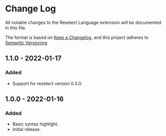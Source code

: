 # Change Log

All notable changes to the Reselect Language extension will be documented in this file.

The format is based on [Keep a Changelog](https://keepachangelog.com/en/1.0.0/),
and this project adheres to [Semantic Versioning](https://semver.org/spec/v2.0.0.html).

## 1.1.0 - 2022-01-17
### Added
- Support for reselect version 0.3.0.

## 1.0.0 - 2022-01-16
### Added
- Basic syntax highlight.
- Initial release.
